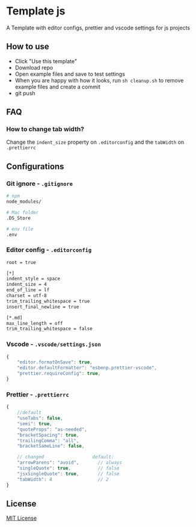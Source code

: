 # Template js

A Template with editor configs, prettier and vscode settings for js projects

## How to use

-   Click "Use this template"
-   Download repo
-   Open example files and save to test settings
-   When you are happy with how it looks, run `sh cleanup.sh` to remove example files and create a commit
-   git push

## FAQ

### How to change tab width?

Change the `indent_size` property on `.editorconfig` and the `tabWidth` on `.prettierrc`

## Configurations

### Git ignore - `.gitignore`

```sh
# npm
node_modules/

# Mac folder
.DS_Store

# env file
.env
```

### Editor config - `.editorconfig`

```sh
root = true

[*]
indent_style = space
indent_size = 4
end_of_line = lf
charset = utf-8
trim_trailing_whitespace = true
insert_final_newline = true

[*.md]
max_line_length = off
trim_trailing_whitespace = false

```

### Vscode - `.vscode/settings.json`

```js
{
    "editor.formatOnSave": true,
    "editor.defaultFormatter": "esbenp.prettier-vscode",
    "prettier.requireConfig": true,
}

```

### Prettier - `.prettierrc`

```js
{
    //default
    "useTabs": false,
    "semi": true,
    "quoteProps": "as-needed",
    "bracketSpacing": true,
    "trailingComma": "all",
    "bracketSameLine": false,

    // changed                  default:
    "arrowParens": "avoid",       // always
    "singleQuote": true,          // false
    "jsxSingleQuote": true,       // false
    "tabWidth": 4                 // 2
}
```

## License

[MIT License](http://www.opensource.org/licenses/MIT)
